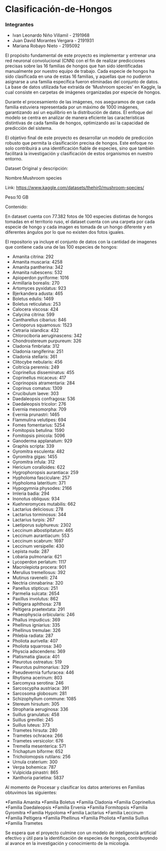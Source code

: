 # Clasificación-de-Hongos

### Integrantes 
* Ivan Leonardo Niño Villamil - 2191968
* Juan David Morantes Vergara - 2191931
* Mariana Robayo Nieto - 2195092

El propósito fundamental de este proyecto es implementar y entrenar una red neuronal convolucional (CNN) con el fin de realizar predicciones precisas sobre las 16 familias de hongos que han sido identificadas manualmente por nuestro equipo de trabajo. Cada especie de hongos ha sido clasificada en una de estas 16 familias, y aquellas que no pudieron asignarse a una familia específica fueron eliminadas del conjunto de datos. La base de datos utilizada fue extraída de 'Mushroom species' en Kaggle, la cual consiste en carpetas de imágenes organizadas por especie de hongos.

Durante el procesamiento de las imágenes, nos aseguramos de que cada familia estuviera representada por un máximo de 1000 imágenes, garantizando así un equilibrio en la distribución de datos. El enfoque del modelo se centra en analizar de manera eficiente las características distintivas de cada familia de hongos, optimizando así la capacidad de predicción del sistema.

El objetivo final de este proyecto es desarrollar un modelo de predicción robusto que permita la clasificación precisa de hongos. Este enfoque no solo contribuirá a una identificación fiable de especies, sino que también facilitará la investigación y clasificación de estos organismos en nuestro entorno.

Dataset Original y descripción:

Nombre:Mushroom species

Link: https://www.kaggle.com/datasets/thehir0/mushroom-species/

Peso:10 GB

Contenido:

En dataset cuenta con 77.382 fotos de 100 especies distintas de hongos tomadas en el territorio ruso, el dataset cuenta con una carpeta por cada especie de hongo y cada imagen es tomada de un hongo diferente y en diferentes ángulos por lo que no existen dos fotos iguales.

El repositorio ya incluye el conjunto de datos con la cantidad de imagenes que contiene cada una de las 100 especies de hongos:

* Amanita citrina: 292
* Amanita muscaria: 4258
* Amanita pantherina: 342
* Amanita rubescens: 532
* Apioperdon pyriforme: 1016
* Armillaria borealis: 270
* Artomyces pyxidatus: 923
* Bjerkandera adusta: 465
* Boletus edulis: 1469
* Boletus reticulatus: 253
* Calocera viscosa: 424
* Calycina citrina: 599
* Cantharellus cibarius: 846
* Cerioporus squamosus: 1523
* Cetraria islandica: 432
* Chlorociboria aeruginascens: 342
* Chondrostereum purpureum: 326
* Cladonia fimbriata: 312
* Cladonia rangiferina: 251
* Cladonia stellaris: 361
* Clitocybe nebularis: 456
* Coltricia perennis: 249
* Coprinellus disseminatus: 455
* Coprinellus micaceus: 417
* Coprinopsis atramentaria: 284
* Coprinus comatus: 1309
* Crucibulum laeve: 303
* Daedaleopsis confragosa: 536
* Daedaleopsis tricolor: 276
* Evernia mesomorpha: 709
* Evernia prunastri: 1465
* Flammulina velutipes: 694
* Fomes fomentarius: 5254
* Fomitopsis betulina: 1590
* Fomitopsis pinicola: 5096
* Ganoderma applanatum: 929
* Graphis scripta: 339
* Gyromitra esculenta: 482
* Gyromitra gigas: 1455
* Gyromitra infula: 312
* Hericium coralloides: 622
* Hygrophoropsis aurantiaca: 259
* Hypholoma fasciculare: 257
* Hypholoma lateritium: 371
* Hypogymnia physodes: 2166
* Imleria badia: 294
* Inonotus obliquus: 934
* Kuehneromyces mutabilis: 662
* Lactarius deliciosus: 278
* Lactarius torminosus: 344
* Lactarius turpis: 267
* Laetiporus sulphureus: 2302
* Leccinum albostipitatum: 465
* Leccinum aurantiacum: 553
* Leccinum scabrum: 1697
* Leccinum versipelle: 430
* Lepista nuda: 287
* Lobaria pulmonaria: 621
* Lycoperdon perlatum: 1117
* Macrolepiota procera: 901
* Merulius tremellosus: 392
* Mutinus ravenelii: 274
* Nectria cinnabarina: 320
* Panellus stipticus: 251
* Parmelia sulcata: 2654
* Paxillus involutus: 862
* Peltigera aphthosa: 278
* Peltigera praetextata: 291
* Phaeophyscia orbicularis: 246
* Phallus impudicus: 369
* Phellinus igniarius: 335
* Phellinus tremulae: 326
* Phlebia radiata: 287
* Pholiota aurivella: 407
* Pholiota squarrosa: 340
* Physcia adscendens: 369
* Platismatia glauca: 401
* Pleurotus ostreatus: 519
* Pleurotus pulmonarius: 329
* Pseudevernia furfuracea: 446
* Rhytisma acerinum: 803
* Sarcomyxa serotina: 246
* Sarcoscypha austriaca: 391
* Sarcosoma globosum: 281
* Schizophyllum commune: 1085
* Stereum hirsutum: 305
* Stropharia aeruginosa: 336
* Suillus granulatus: 458
* Suillus grevillei: 245
* Suillus luteus: 373
* Trametes hirsuta: 280
* Trametes ochracea: 266
* Trametes versicolor: 676
* Tremella mesenterica: 571
* Trichaptum biforme: 652
* Tricholomopsis rutilans: 256
* Urnula craterium: 300
* Verpa bohemica: 787
* Vulpicida pinastri: 865
* Xanthoria parietina: 5837

Al momento de Procesar y clasificar los datos anteriores en Familias obtuvimos las siguientes:

*Familia Amanita
*Familia Boletus
*Familia Cladonia
*Familia Coprinellus
*Familia Daedaleopsis
*Familia Ervenia
*Familia Formitopsis
*Familia Gyromitra
*Familia Hypoloma
*Familia Lactarius
*Familia Leccinum
*Familia Peltigera
*Familia Phellinus
*Familia Pholiota
*Familia Suillus
*Familia Trametes

Se espera que el proyecto culmine con un modelo de inteligencia artificial efectivo y útil para la identificación de especies de hongos, contribuyendo al avance en la investigación y conocimiento de la micología.
